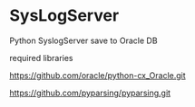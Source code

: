# SysLogServer
Python SyslogServer save to Oracle DB

required libraries

https://github.com/oracle/python-cx_Oracle.git

https://github.com/pyparsing/pyparsing.git
